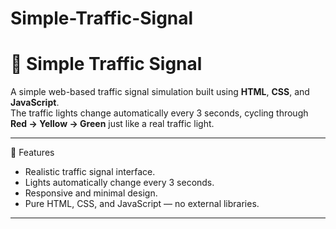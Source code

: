 # Simple-Traffic-Signal
# 🚦 Simple Traffic Signal

A simple web-based traffic signal simulation built using **HTML**, **CSS**, and **JavaScript**.  
The traffic lights change automatically every 3 seconds, cycling through **Red → Yellow → Green** just like a real traffic light.

---

📌 Features
- Realistic traffic signal interface.
- Lights automatically change every 3 seconds.
- Responsive and minimal design.
- Pure HTML, CSS, and JavaScript — no external libraries.

---


